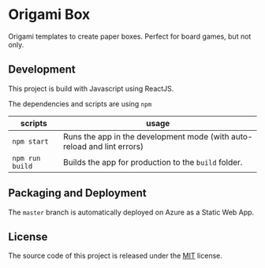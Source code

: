 # Origami Box

Origami templates to create paper boxes. Perfect for board games, but not only.


## Development

This project is build with Javascript using ReactJS.

The dependencies and scripts are using `npm`

| scripts | usage |
|---------|-------|
| `npm start` | Runs the app in the development mode (with auto-reload and lint errors) |
| `npm run build` | Builds the app for production to the `build` folder. |

## Packaging and Deployment

The `master` branch is automatically deployed on Azure as a Static Web App.

## License

The source code of this project is released under the [MIT](LICENSE) license.
